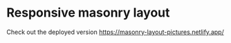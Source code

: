 # Responsive masonry layout

Check out the deployed version https://masonry-layout-pictures.netlify.app/


